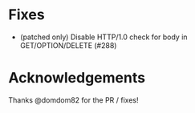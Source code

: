 # Fixes
- (patched only) Disable HTTP/1.0 check for body in GET/OPTION/DELETE (#288)

# Acknowledgements

Thanks @domdom82 for the PR / fixes!
